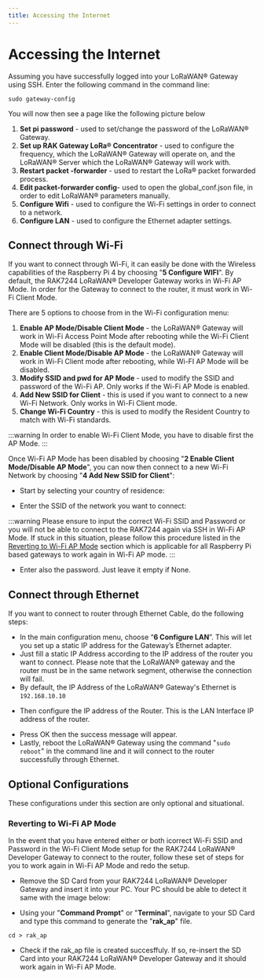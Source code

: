 ```yaml
---
title: Accessing the Internet
---
```



# Accessing the Internet
Assuming you have successfully logged into your LoRaWAN® Gateway using SSH. Enter the following command in the command line:
```
sudo gateway-config
```

You will now then see a page like the following picture below

<Cimg src="/assets/images/quick-start-guide/rak7244/5.accessing the internet/config-options.png" width="100%" figure_number = "1" caption="Configuration Options for the Gateway"/>

1. **Set pi password** - used to set/change the password of the LoRaWAN® Gateway.
2. **Set up RAK Gateway LoRa® Concentrator** - used to configure the frequency, which the LoRaWAN® Gateway will operate on, and the LoRaWAN® Server which the LoRaWAN® Gateway will work with.
3. **Restart packet -forwarder** - used to restart the LoRa® packet forwarded process.
4. **Edit packet-forwarder config**- used to open the global_conf.json file, in order to edit LoRaWAN® parameters manually.
5. **Configure Wifi** - used to configure the Wi-Fi settings in order to connect to a network.
6. **Configure LAN** - used to configure the Ethernet adapter settings.

## Connect through Wi-Fi
If you want to connect through Wi-Fi, it can easily be done with the Wireless capabilities of the Raspberry Pi 4 by choosing "**5 Configure WIFI**". By default, the RAK7244 LoRaWAN® Developer Gateway works in Wi-Fi AP Mode. In order for the Gateway to connect to the router, it must work in Wi-Fi Client Mode.

<Cimg src="/assets/images/quick-start-guide/rak7244/5.accessing the internet/wifi-config.png" width="100%" figure_number = "2" caption="Configuration options for WIFI"/>

There are 5 options to choose from in the Wi-Fi configuration menu:

1. **Enable AP Mode/Disable Client Mode** - the LoRaWAN® Gateway will work in Wi-Fi Access Point Mode after rebooting while the Wi-Fi Client Mode will be disabled (this is the default mode).
2. **Enable Client Mode/Disable AP Mode** - the LoRaWAN® Gateway will work in Wi-Fi Client mode after rebooting, while Wi-FI AP Mode will be disabled.
3. **Modify SSID and pwd for AP Mode** - used to modify the SSID and password of the Wi-Fi AP. Only works if the Wi-Fi AP Mode is enabled.
4. **Add New SSID for Client** - this is used if you want to connect to a new Wi-Fi Network. Only works in Wi-Fi Client mode.
5. **Change Wi-Fi Country** - this is used to modify the Resident Country to match with Wi-Fi standards.

:::warning
In order to enable Wi-Fi Client Mode, you have to disable first the AP Mode.
:::

Once Wi-Fi AP Mode has been disabled by choosing "**2 Enable Client Mode/Disable AP Mode**", you can now then connect to a new Wi-Fi Network by choosing "**4 Add New SSID for Client**":

<Cimg src="/assets/images/quick-start-guide/rak7244/5.accessing the internet/wifi-ssid.png" width="100%" figure_number = "3" caption="Add a new SSID"/>

* Start by selecting your country of residence:

<Cimg src="/assets/images/quick-start-guide/rak7244/5.accessing the internet/region.png" width="100%" figure_number = "4" caption="Selecting Country of Residence"/>

* Enter the SSID of the network you want to connect:

:::warning
Please ensure to input the correct Wi-Fi SSID and Password or you will not be able to connect to the RAK7244 again via SSH in Wi-Fi AP Mode. If stuck in this situation, please follow this procedure listed in the [Reverting to Wi-Fi AP Mode](#reverting-to-wi-fi-ap-mode) section which is applicable for all Raspberry Pi based gateways to work again in Wi-Fi AP mode.
:::

<Cimg src="/assets/images/quick-start-guide/rak7244/5.accessing the internet/set-wifi.png" width="100%" figure_number = "5" caption="SSID of the Network you want to connect to."/>

* Enter also the password. Just leave it empty if None.

<Cimg src="/assets/images/quick-start-guide/rak7244/5.accessing the internet/set-password.png" width="100%" figure_number = "6" caption="Password of the Wi-Fi"/>

## Connect through Ethernet
If you want to connect to router through Ethernet Cable, do the following steps:

* In the main configuration menu, choose “**6 Configure LAN**”. This will let you set up a static IP address for the Gateway’s Ethernet adapter.
* Just fill a static IP Address according to the IP address of the router you want to connect. Please note that the LoRaWAN® gateway and the router must be in the same network segment, otherwise the connection will fail.
* By default, the IP Address of the LoRaWAN® Gateway's Ethernet is `192.168.10.10`

<Cimg src="/assets/images/quick-start-guide/rak7244/5.accessing the internet/gateway-eth-ip.png" width="100%" figure_number = "7" caption="Default LoRaWAN® Gateway Ethernet IP Address"/>

* Then configure the IP address of the Router. This is the LAN Interface IP address of the router.

<Cimg src="/assets/images/quick-start-guide/rak7244/5.accessing the internet/router-eth-ip.png" width="100%" figure_number = "8" caption="LAN Interface IP Address of the Router"/>

* Press OK then the success message will appear.
* Lastly, reboot the LoRaWAN® Gateway using the command "`sudo reboot`" in the command line and it will connect to the router successfully through Ethernet.

## Optional Configurations
These configurations under this section are only optional and situational.

### Reverting to Wi-Fi AP Mode
In the event that you have entered either or both icorrect Wi-Fi SSID and Password in the Wi-Fi Client Mode setup for the RAK7244 LoRaWAN® Developer Gateway to connect to the router, follow these set of steps for you to work again in Wi-Fi AP Mode and redo the setup.

* Remove the SD Card from your RAK7244 LoRaWAN® Developer Gateway and insert it into your PC. Your PC should be able to detect it same with the image below:

<Cimg src="/assets/images/quick-start-guide/rak7244/5.accessing the internet/rak-ap-file.png" width="50%" figure_number = "9" caption="Creating rak_ap file to your SD Card"/>

* Using your "**Command Prompt**" or "**Terminal**", navigate to your SD Card and type this command to generate the "**rak_ap**" file.

```
cd > rak_ap
```

* Check if the rak_ap file is created succesffuly. If so, re-insert the SD Card into your RAK7244 LoRaWAN® Developer Gateway and it should work again in Wi-Fi AP Mode.